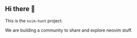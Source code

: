 ## Hi there 👋

This is the `nvim-hunt` project.

We are building a community to share and explore neovim stuff.
